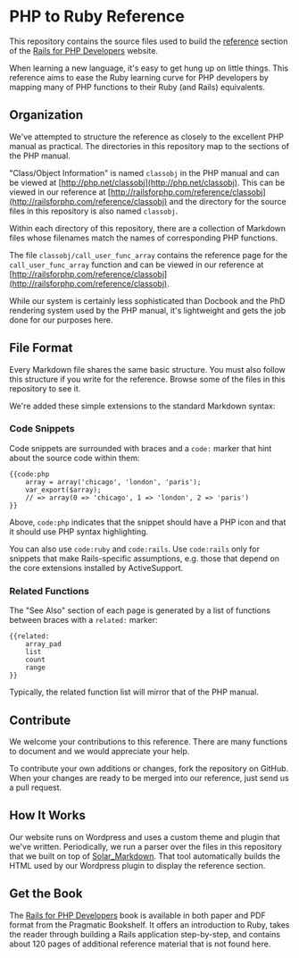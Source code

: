 # PHP to Ruby Reference

This repository contains the source files used to build the 
[reference](http://railsforphp.com/reference) section of the 
[Rails for PHP Developers](http://railsforphp.com) website.  

When learning a new language, it's easy to get hung up on little things.  This
reference aims to ease the Ruby learning curve for PHP developers by mapping 
many of PHP functions to their Ruby (and Rails) equivalents.

## Organization
                      
We've attempted to structure the reference as closely to the excellent PHP
manual as practical. The directories in this repository map to the sections of
the PHP manual.

"Class/Object Information" is named `classobj` in the PHP manual and can be
viewed at [http://php.net/classobj](http://php.net/classobj). This can be
viewed in our reference at
[http://railsforphp.com/reference/classobj](http://railsforphp.com/reference/classobj)
and the directory for the source files in this repository is also named
`classobj`.

Within each directory of this repository, there are a collection of Markdown
files whose filenames match the names of corresponding PHP functions.

The file `classobj/call_user_func_array` contains the reference page for the
`call_user_func_array` function and can be viewed in our reference at
[http://railsforphp.com/reference/classobj](http://railsforphp.com/reference/classobj).

While our system is certainly less sophisticated than Docbook and the
PhD rendering system used by the PHP manual, it's lightweight and gets 
the job done for our purposes here.

## File Format

Every Markdown file shares the same basic structure.  You must also
follow this structure if you write for the reference.  Browse some of the 
files in this repository to see it.

We're added these simple extensions to the standard Markdown syntax:

### Code Snippets

Code snippets are surrounded with braces and a `code:` marker that hint 
about the source code within them:

    {{code:php
        array = array('chicago', 'london', 'paris');
        var_export($array);
        // => array(0 => 'chicago', 1 => 'london', 2 => 'paris')
    }} 

Above, `code:php` indicates that the snippet should have a PHP icon and that
it should use PHP syntax highlighting.

You can also use `code:ruby` and `code:rails`.  Use `code:rails` only for
snippets that make Rails-specific assumptions, e.g. those that depend on 
the core extensions installed by ActiveSupport.

### Related Functions

The "See Also" section of each page is generated by a list of functions between
braces with a `related:` marker:

    {{related:
        array_pad
        list
        count
        range
    }}

Typically, the related function list will mirror that of the PHP manual.

## Contribute

We welcome your contributions to this reference.  There are many functions to
document and we would appreciate your help.

To contribute your own additions or changes, fork the repository on GitHub.
When your changes are ready to be merged into our reference, just send us a
pull request.

## How It Works

Our website runs on Wordpress and uses a custom theme and plugin that we've
written. Periodically, we run a parser over the files in this repository that
we built on top of
[Solar_Markdown](http://solarphp.com/package/Solar_Markdown). That tool
automatically builds the HTML used by our Wordpress plugin to display the 
reference section.

## Get the Book

The [Rails for PHP Developers](http://pragprog.com/titles/ndphpr/rails-for-php-developers)
book is available in both paper and PDF format from the Pragmatic Bookshelf.  It offers
an introduction to Ruby, takes the reader through building a Rails application 
step-by-step, and contains about 120 pages of additional reference material 
that is not found here.  
